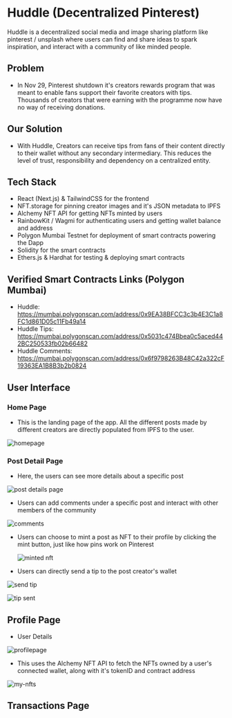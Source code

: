 # Huddle (Decentralized Pinterest)

Huddle is a decentralized social media and image sharing platform like pinterest / unsplash where users can find and share ideas to spark inspiration, and interact with a community of like minded people.

## Problem
- In Nov 29, Pinterest shutdown it's creators rewards program that was meant to enable fans support their favorite creators with tips. Thousands of creators that were earning with the programme now have no way of receiving donations.

## Our Solution
- With Huddle, Creators can receive tips from fans of their content directly to their wallet without any secondary intermediary. This reduces the level of trust, responsibility and dependency on a centralized entity.

## Tech Stack
- React (Next.js) & TailwindCSS for the frontend
- NFT.storage for pinning creator images and it's JSON metadata to IPFS
- Alchemy NFT API for getting NFTs minted by users
- RainbowKit / Wagmi for authenticating users and getting wallet balance and address
- Polygon Mumbai Testnet for deployment of smart contracts powering the Dapp
- Solidity for the smart contracts
- Ethers.js & Hardhat for testing & deploying smart contracts

## Verified Smart Contracts Links (Polygon Mumbai)
- Huddle: https://mumbai.polygonscan.com/address/0x9EA38BFCC3c3b4E3C1a8FC1d861D05c11Fb49a14
- Huddle Tips: https://mumbai.polygonscan.com/address/0x5031c474Bbea0c5aced442BC250533fb02b66482
- Huddle Comments: https://mumbai.polygonscan.com/address/0x6f9798263B48C42a322cF19363EA1B8B3b2b0824

## User Interface
### Home Page
- This is the landing page of the app. All the different posts made by different creators are directly populated from IPFS to the user.

![homepage](https://user-images.githubusercontent.com/42726051/205458942-adf0d2ae-245b-4eef-8043-1d433a4ac4ae.JPG)

### Post Detail Page
- Here, the users can see more details about a specific post 

![post details page](https://user-images.githubusercontent.com/42726051/205459500-69f03100-5b43-4398-9c5d-076eea6de5c4.JPG)
- Users can add comments under a specific post and interact with other members of the community

![comments](https://user-images.githubusercontent.com/42726051/205459881-ca0b983b-8b14-461d-9fef-9abede1a821f.JPG)

- Users can choose to mint a post as NFT to their profile by clicking the mint button, just like how pins work on Pinterest
  
  ![minted nft](https://user-images.githubusercontent.com/42726051/205459991-9d1c50d9-20fb-4f5b-992b-7f43c89dcd63.JPG)

- Users can directly send a tip to the post creator's wallet

![send tip](https://user-images.githubusercontent.com/42726051/205460101-1dacf0a2-5955-4bd6-927e-bef94eb3a02b.JPG)

![tip sent](https://user-images.githubusercontent.com/42726051/205460108-9d7f5edc-3276-4a58-b6e8-603fe48cb2ff.JPG)

## Profile Page
- User Details

![profilepage](https://user-images.githubusercontent.com/42726051/205460397-6e5f7374-6592-46c5-8db8-5a3258a900a6.JPG)


- This uses the Alchemy NFT API to fetch the NFTs owned by a user's connected wallet, along with it's tokenID and contract address

![my-nfts](https://user-images.githubusercontent.com/42726051/205460373-71d803ef-6f83-4d61-bd88-13c10698c77f.JPG)

## Transactions Page




